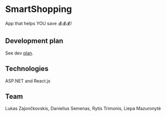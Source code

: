 
# SmartShopping
App that helps YOU save 💰💰💰!

## Development plan
See dev [plan](PLAN.md).

## Technologies
ASP.NET and React.js


## Team
 Lukas Zajončkovskis, Danielius Semenas, Rytis Trimonis, Liepa Mazuronytė
